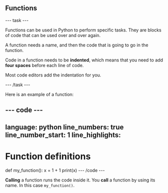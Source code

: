 <h2 class="c-project-heading--explainer">Functions</h2>

--- task ---

Functions can be used in Python to perform specific tasks. They are blocks of code that can be used over and over again.

A function needs a name, and then the code that is going to go in the function.

Code in a function needs to be **indented**, which means that you need to add **four spaces** before each line of code.

Most code editors add the indentation for you.

--- /task ---

Here is an example of a function:

--- code ---
---
language: python
line_numbers: true
line_number_start: 1
line_highlights:
---
# Function definitions
def my_function():
    x = 1 + 1
    print(x)
--- /code ---

<div class="c-project-callout c-project-callout--tip">

**Calling** a function runs the code inside it. You **call** a function by using its name. In this case `my_function()`.

</div>